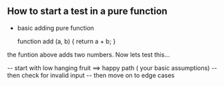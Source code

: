 ## How to start a test in a pure function

- basic adding pure function

  function add (a, b) {
  return a + b;
  }

the funtion above adds two numbers. Now lets test this...

-- start with low hanging fruit ==> happy path ( your basic assumptions)
-- then check for invalid input
-- then move on to edge cases
